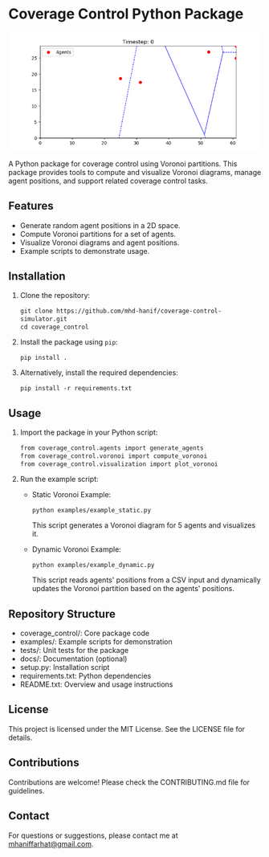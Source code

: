 Coverage Control Python Package
================================

![Voronoi Example](output/dynamic_voronoi_example.gif)

A Python package for coverage control using Voronoi partitions. This package provides tools to compute and visualize Voronoi diagrams, manage agent positions, and support related coverage control tasks.

Features
--------
- Generate random agent positions in a 2D space.
- Compute Voronoi partitions for a set of agents.
- Visualize Voronoi diagrams and agent positions.
- Example scripts to demonstrate usage.

Installation
------------
1. Clone the repository:

   ```
   git clone https://github.com/mhd-hanif/coverage-control-simulator.git
   cd coverage_control
   ```

2. Install the package using `pip`:

   ```
   pip install .
   ```

3. Alternatively, install the required dependencies:

   ```
   pip install -r requirements.txt
   ```

Usage
-----
1. Import the package in your Python script:

   ```
   from coverage_control.agents import generate_agents
   from coverage_control.voronoi import compute_voronoi
   from coverage_control.visualization import plot_voronoi
   ```

2. Run the example script:

   - Static Voronoi Example:
     ```
     python examples/example_static.py
     ```
     This script generates a Voronoi diagram for 5 agents and visualizes it.

   - Dynamic Voronoi Example:
     ```
     python examples/example_dynamic.py
     ```
     This script reads agents' positions from a CSV input and dynamically updates the Voronoi partition based on the agents' positions.

Repository Structure
--------------------
- coverage_control/: Core package code
- examples/: Example scripts for demonstration
- tests/: Unit tests for the package
- docs/: Documentation (optional)
- setup.py: Installation script
- requirements.txt: Python dependencies
- README.txt: Overview and usage instructions

License
-------
This project is licensed under the MIT License. See the LICENSE file for details.

Contributions
-------------
Contributions are welcome! Please check the CONTRIBUTING.md file for guidelines.

Contact
-------
For questions or suggestions, please contact me at mhaniffarhat@gmail.com.


